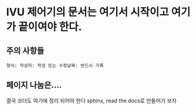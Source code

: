 IVU 제어기의 문서는 여기서 시작이고 여기가 끝이여야 한다.
============================================================


## 주의 사항들
```
형식: 작성자: 작성 또는 수정날짜: 반드시 기록
```

## 페이지 나눔은....

결국 코더도 여기에 정리 되어야 한다
sphinx, read the docs로 만들어가 보자
